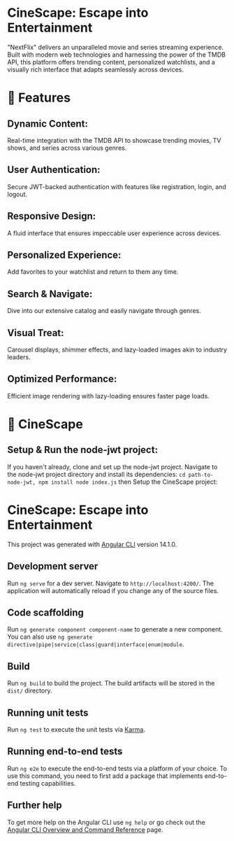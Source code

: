 # CineScape: Escape into Entertainment

"NextFlix" delivers an unparalleled movie and series streaming experience. Built with modern web technologies and harnessing the power of the TMDB API, this platform offers trending content, personalized watchlists, and a visually rich interface that adapts seamlessly across devices.


# 🌟 Features
## Dynamic Content: 
Real-time integration with the TMDB API to showcase trending movies, TV shows, and series across various genres.

## User Authentication:
Secure JWT-backed authentication with features like registration, login, and logout.

## Responsive Design:
 A fluid interface that ensures impeccable user experience across devices.

## Personalized Experience:
 Add favorites to your watchlist and return to them any time.

## Search & Navigate:
 Dive into our extensive catalog and easily navigate through genres.

## Visual Treat:
 Carousel displays, shimmer effects, and lazy-loaded images akin to industry leaders.

## Optimized Performance:
 Efficient image rendering with lazy-loading ensures faster page loads.


# 🚀 CineScape

## Setup & Run the node-jwt project:
 If you haven't already, clone and set up the node-jwt project.
 Navigate to the node-jwt project directory and install its dependencies: `cd path-to-node-jwt, npm install node index.js` then Setup the CineScape project:


# CineScape: Escape into Entertainment

This project was generated with [Angular CLI](https://github.com/angular/angular-cli) version 14.1.0.

## Development server

Run `ng serve` for a dev server. Navigate to `http://localhost:4200/`. The application will automatically reload if you change any of the source files.

## Code scaffolding

Run `ng generate component component-name` to generate a new component. You can also use `ng generate directive|pipe|service|class|guard|interface|enum|module`.

## Build

Run `ng build` to build the project. The build artifacts will be stored in the `dist/` directory.

## Running unit tests

Run `ng test` to execute the unit tests via [Karma](https://karma-runner.github.io).

## Running end-to-end tests

Run `ng e2e` to execute the end-to-end tests via a platform of your choice. To use this command, you need to first add a package that implements end-to-end testing capabilities.

## Further help

To get more help on the Angular CLI use `ng help` or go check out the [Angular CLI Overview and Command Reference](https://angular.io/cli) page.

